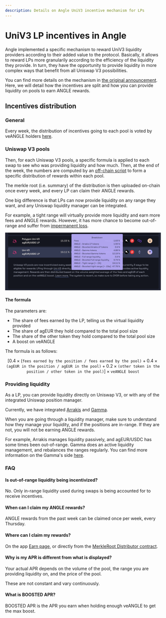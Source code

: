 ```yaml
---
description: Details on Angle UniV3 incentive mechanism for LPs
---
```


# UniV3 LP incentives in Angle

Angle implemented a specific mechanism to reward UniV3 liquidity providers according to their added value to the protocol. Basically, it allows to reward LPs more granularily according to the efficiency of the liquidity they provide. In turn, they have the opportunity to provide liquidity in more complex ways that benefit from all Uniswap V3 possibilities.

You can find more details on the mechanism in [the original announcement](https://blog.angle.money/a-new-incentivization-mechanism-for-uniswap-v3-liquidity-8ce32fa611b1). Here, we will detail how the incentives are split and how you can provide liquidity on pools to earn ANGLE rewards.

## Incentives distribution

### General

Every week, the distribution of incentives going to each pool is voted by veANGLE holders [here](https://app.angle.money/#/gauge).

### Uniswap V3 pools

Then, for each Uniswap V3 pools, a specific formula is applied to each swap to see who was providing liquidity and how much. Then, at the end of the week, the numbers are computed by an [off-chain script](https://gist.github.com/Picodes/0b738ec92f7bd72ec6e77ffdf5d1c5e2) to form a specific distribution of rewards within each pool.

The merkle root (i.e. summary) of the distribution is then uploaded on-chain once every week, and every LP can claim their ANGLE rewards.

One big difference is that LPs can now provide liquidity on any range they want, and any Uniswap liquidity manager can be integrated.

For example, a tight range will virtually provide more liquidity and earn more fees and ANGLE rewards. However, it has more chance to become out-of-range and suffer from [impermanent loss](https://www.youtube.com/watch?v=8XJ1MSTEuU0).

![UniV3 LP on Angle](./../../.gitbook/assets/uniV3-lp.png)

#### The formula

The parameters are:

- The share of fees earned by the LP, telling us the virtual liquidity provided
- The share of agEUR they hold compared to the total pool size
- The share of the other token they hold compared to the total pool size
- A boost on veANGLE

The formula is as follows:

$$
[0.4 \times(\texttt{fees earned by the position / fees earned by the pool)}+ 0.4 \times
\texttt{(agEUR in the position / agEUR in the pool)}+ 0.2 \times \texttt{(other token in the position / other token in the pool)}] \times \texttt{veANGLE boost}
$$

### Providing liquidity

As a LP, you can provide liquidity directly on Uniswap V3, or with any of the integrated Uniswap position manager.

Currently, we have integrated [Arrakis](https://www.arrakis.finance/) and [Gamma](https://www.gamma.xyz/).

When you are going through a liquidity manager, make sure to understand how they manage your liquidity, and if the positions are in-range. If they are not, you will not be earning ANGLE rewards.

For example, Arrakis manages liquidity passively, and agEUR/USDC has some times been out-of-range. Gamma does an active liquidity management, and rebalances the ranges regularly. You can find more information on the Gamma's side [here](https://twitter.com/GammaStrategies/status/1571865274076352512?s=20&t=PtrXjbL4ViqYiUgC85q-Zg).

### FAQ

#### Is out-of-range liquidity being incentivized?

No. Only in-range liquidity used during swaps is being accounted for to receive incentives.

#### When can I claim my ANGLE rewards?

ANGLE rewards from the past week can be claimed once per week, every Thursday.

#### Where can I claim my rewards?

On the app [Earn page](https://app.angle.money/#/earn), or directly from the [MerkleRoot Distributor contract](https://etherscan.io/address/0x5a93D504604fB57E15b0d73733DDc86301Dde2f1).

#### Why is my APR is different from what is displayed?

Your actual APR depends on the volume of the pool, the range you are providing liquidity on, and the price of the pool.

These are not constant and vary continuously.

#### What is BOOSTED APR?

BOOSTED APR is the APR you earn when holding enough veANGLE to get the max boost.
